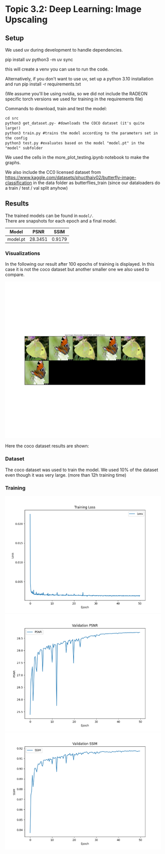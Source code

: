 # Topic 3.2: Deep Learning: Image Upscaling

## Setup
We used uv during development to handle dependencies.

pip install uv
python3 -m uv sync 

this will create a venv you can use to run the code.

Alternatively, if you don't want to use uv, set up a python 3.10 installation and run pip install -r requirements.txt

(We assume you'll be using nvidia, so we did not include the RADEON specific torch versions we used for training in the requirements file)


Commands to download, train and test the model:

```shell
cd src
python3 get_dataset.py- #downloads the COCO dataset (it's quite large!)
python3 train.py #trains the model according to the parameters set in the config
python3 test.py #evaluates based on the model "model.pt" in the "model" subfolder
```

We used the cells in the more_plot_testing.ipynb notebook to make the graphs.

We also include the CC0 licensed dataset from https://www.kaggle.com/datasets/phucthaiv02/butterfly-image-classification in the data folder as butterflies_train (since our dataloaders do a train / test / val split anyhow)

## Results

The trained models can be found in `model/`.  
There are snapshots for each epoch and a final model.

| Model    | PSNR    | SSIM   |
|----------|---------|--------|
| model.pt | 28.3451 | 0.9179 |

### Visualizations

In the following our result after 100 epochs of training is displayed. 
In this case it is not the coco dataset but another smaller one we also used to compare.

![visualization_1.png](visualizations/2025-02-25%2012_07_44/visualization_1.png)

Here the coco dataset results are shown:



### Dataset

The coco dataset was used to train the model. We used 10% of the dataset 
even though it was very large. (more than 12h training time)

### Training


![loss.png](results/loss.png)
![psnr.png](results/psnr.png)
![ssim.png](results/ssim.png)
